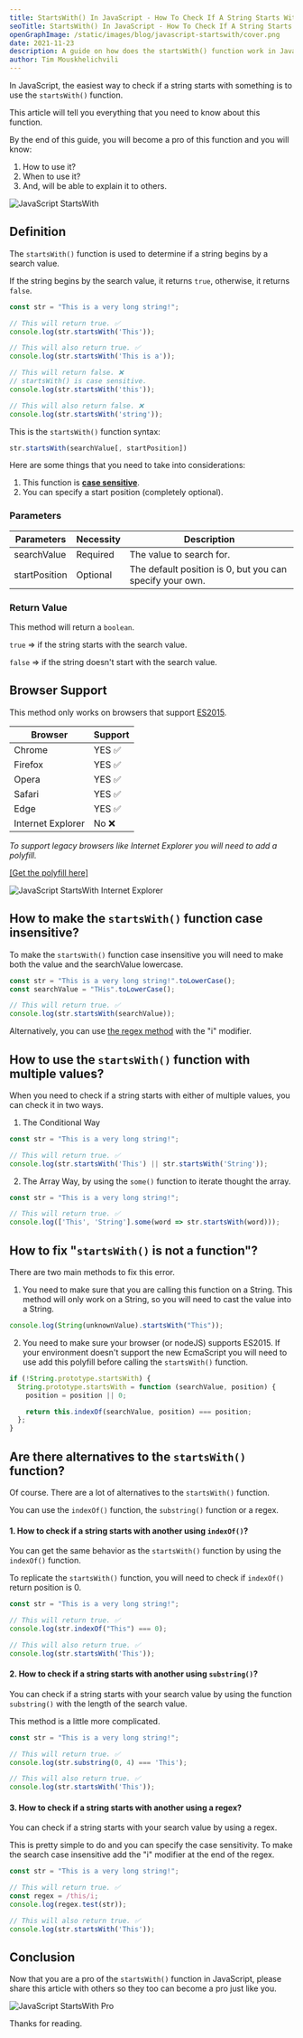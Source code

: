 ```yaml
---
title: StartsWith() In JavaScript - How To Check If A String Starts With Something?
seoTitle: StartsWith() In JavaScript - How To Check If A String Starts With Something?
openGraphImage: /static/images/blog/javascript-startswith/cover.png
date: 2021-11-23
description: A guide on how does the startsWith() function work in JavaScript? Case Sensitivity, Multiple Values, Alternatives.
author: Tim Mouskhelichvili
---
```


In JavaScript, the easiest way to check if a string starts with something is to use the `startsWith()` function.

This article will tell you everything that you need to know about this function.

By the end of this guide, you will become a pro of this function and you will know:

1. How to use it?
2. When to use it?
3. And, will be able to explain it to others.

![JavaScript StartsWith](/static/images/blog/javascript-startswith/cover.png)

<Summary />

## Definition

The `startsWith()` function is used to determine if a string begins by a search value.

If the string begins by the search value, it returns `true`, otherwise, it returns `false`.

```javascript
const str = "This is a very long string!";

// This will return true. ✅
console.log(str.startsWith('This'));

// This will also return true. ✅
console.log(str.startsWith('This is a'));

// This will return false. ❌ 
// startsWith() is case sensitive.
console.log(str.startsWith('this'));

// This will also return false. ❌
console.log(str.startsWith('string'));
```

This is the `startsWith()` function syntax: 

```javascript
str.startsWith(searchValue[, startPosition])
```

Here are some things that you need to take into considerations:

1. This function is [**case sensitive**](https://en.wikipedia.org/wiki/Case_sensitivity).
2. You can specify a start position (completely optional).

### Parameters

| Parameters | Necessity | Description |
| --- | ---- | ----------- |
| searchValue | Required | The value to search for. |
| startPosition | Optional | The default position is 0, but you can specify your own. |

### Return Value

This method will return a `boolean`.

`true` => if the string starts with the search value.

`false` => if the string doesn't start with the search value. 

## Browser Support

This method only works on browsers that support [ES2015](https://caniuse.com/?search=es6).

| Browser | Support |
| ------- | ------- |
| Chrome | YES ✅ |
| Firefox | YES ✅ |
| Opera | YES ✅ |
| Safari | YES ✅ |
| Edge | YES ✅ |
| Internet Explorer | No ❌ |

*To support legacy browsers like Internet Explorer you will need to add a polyfill.* 

[[Get the polyfill here]](#how-to-fix-startswith-is-not-a-function)

![JavaScript StartsWith Internet Explorer](/static/images/blog/javascript-startswith/internet.jpg)

## How to make the `startsWith()` function case insensitive?

To make the `startsWith()` function case insensitive you will need to make both the value and the searchValue lowercase.

```javascript
const str = "This is a very long string!".toLowerCase();
const searchValue = "THis".toLowerCase();

// This will return true. ✅
console.log(str.startsWith(searchValue));
```

Alternatively, you can use [the regex method](#how-to-check-if-a-string-starts-with-another-using-a-regex) with the "i" modifier.

## How to use the `startsWith()` function with multiple values?

When you need to check if a string starts with either of multiple values, you can check it in two ways.

1. The Conditional Way

```javascript
const str = "This is a very long string!";

// This will return true. ✅
console.log(str.startsWith('This') || str.startsWith('String'));
```

2. The Array Way, by using the `some()` function to iterate thought the array.

```javascript
const str = "This is a very long string!";

// This will return true. ✅
console.log(['This', 'String'].some(word => str.startsWith(word)));
```

## How to fix "`startsWith()` is not a function"?

There are two main methods to fix this error. 

1. You need to make sure that you are calling this function on a String. This method will only work on a String, so you will need to cast the value into a String.

```javascript
console.log(String(unknownValue).startsWith("This"));
```

2. You need to make sure your browser (or nodeJS) supports ES2015. If your environment doesn't support the new EcmaScript you will need to use add this polyfill before calling the `startsWith()` function.

```javascript
if (!String.prototype.startsWith) {
  String.prototype.startsWith = function (searchValue, position) {
    position = position || 0;

    return this.indexOf(searchValue, position) === position;
  };
}
```

## Are there alternatives to the `startsWith()` function?

Of course. There are a lot of alternatives to the `startsWith()` function. 

You can use the `indexOf()` function, the `substring()` function or a regex.

#### 1. How to check if a string starts with another using `indexOf()`?

You can get the same behavior as the `startsWith()` function by using the `indexOf()` function. 

To replicate the `startsWith()` function, you will need to check if `indexOf()` return position is 0.

```javascript
const str = "This is a very long string!";

// This will return true. ✅
console.log(str.indexOf("This") === 0);

// This will also return true. ✅
console.log(str.startsWith('This'));
```

#### 2. How to check if a string starts with another using `substring()`?

You can check if a string starts with your search value by using the function `substring()` with the length of the search value.

This method is a little more complicated.

```javascript
const str = "This is a very long string!";

// This will return true. ✅
console.log(str.substring(0, 4) === 'This');

// This will also return true. ✅
console.log(str.startsWith('This'));
```

#### 3. How to check if a string starts with another using a regex?

You can check if a string starts with your search value by using a regex.

This is pretty simple to do and you can specify the case sensitivity. To make the search case insensitive add the "i" modifier at the end of the regex.

```javascript
const str = "This is a very long string!";

// This will return true. ✅
const regex = /this/i; 
console.log(regex.test(str));

// This will also return true. ✅
console.log(str.startsWith('This'));
```

## Conclusion

Now that you are a pro of the `startsWith()` function in JavaScript, please share this article with others so they too can become a pro just like you. 

![JavaScript StartsWith Pro](/static/images/blog/javascript-startswith/pro.jpg)

Thanks for reading.